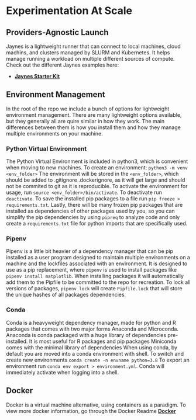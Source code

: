 # Experimentation At Scale

## Providers-Agnostic Launch

Jaynes is a lightweight runner that can connect to local machines, cloud machins, and clusters managed by SLURM and Kubernetes.  It helps manage running a workload on multiple different sources of compute.  Check out the different Jaynes examples here: 

- [**Jaynes Starter Kit**](https://github.com/geyang/jaynes-starter-kit)

## Environment Management
In the root of the repo we include a bunch of options for lightweight environment management.  There are many lightweight options available, but they generally all are quire similar in how they work.  The main differences between them is how you install them and how they manage multiple environments on your machine.  

### Python Virtual Environment
The Python Virtual Environment is included in python3, which is convenient when moving to new machines.  To create an environment:
`python3 -m venv <env_folder>`
The environment will be stored in the `<env_folder>`, which should be added to .gitignore .dockerignore, as it will get large and should not be commited to git as it is reproducible.  To activate the environment for usage, run `source <env_folder>/bin/activate`.  To deactivate run `deactivate`.  To save the installed pip packages to a file run `pip freeze > requirements.txt`.  Lastly, there will be many frozen pip packages that are installed as dependencies of other packages used by you, so you can simplify the pip dependencies by using `pipreq` to analyze code and only create a `requirements.txt` file for python imports that are specifically used.

### Pipenv
Pipenv is a little bit heavier of a dependency manager that can be pip installed as a user program designed to maintain multiple environments on a machine and the lockfiles associated with an environment.  It is designed to use as a pip replacement, where `pipenv` is used to install packages like `pipenv install matplotlib`.  When installing packages it will automatically add them to the Pipfile to be committed to the repo for recreation.  To lock all versions of packages, `pipenv lock` will create `Pipfile.lock` that will store the unique hashes of all packages dependencies.

### Conda
Conda is a heavyweight dependency manager, made for python and R packages that comes with two major forms Anaconda and Microconda.
Anaconda is conda packaged with a huge library of dependencies pre-installed.  It is most useful for R packages and pip packages
Miniconda comes with the minimal library of dependencies
When using conda, by default you are moved into a conda environment with shell.  To switch and create new environments `conda create -n envname python=3.8`
To export an environment run `conda env export > environment.yml`.  Conda will immediately activate when logging into a shell.

## Docker
Docker is a virtual machine alternative, using containers as a paradigm.  To view more docker information, go through the Docker Readme
[**Docker**](docker/README.md)




